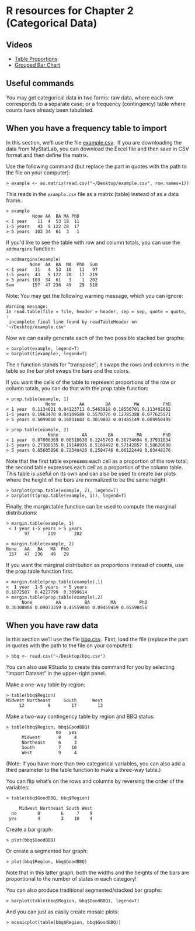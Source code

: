# R resources for Chapter 2 (Categorical Data)

## Videos

*   [Table Proportions](http://www.youtube.com/embed/yWzNTMv0gho)
*   [Grouped Bar Chart](http://www.youtube.com/embed/trs1FyfjxEU)

## Useful commands

You may get categorical data in two forms: raw data, where each row corresponds to a separate case; or a frequency (contingency) table where counts have already been tabulated.

## When you have a frequency table to import

In this section, we'll use the file [example.csv](https://raw.githubusercontent.com/brianlukoff/sta309/master/example-data/example.csv).  If you are downloading the data from MyStatLab, you can download the Excel file and then save in CSV format and then define the matrix. 

Use the following command (but replace the part in quotes with the path to the file on your computer):

	> example <- as.matrix(read.csv("~/Desktop/example.csv", row.names=1))

This reads in the `example.csv` file as a matrix (table) instead of as a data frame.

	> example
	          None AA  BA MA PhD
	< 1 year    11  4  53 18  11
	1-5 years   43  9 122 28  17
	> 5 years  103 34  61  3   1

If you'd like to see the table with row and column totals, you can use the `addmargins` function:

	> addmargins(example)
	         None  AA  BA  MA  PhD  Sum
	< 1 year   11   4  53  18   11   97
	1-5 years  43   9 122  28   17  219
	> 5 years 103  34  61   3    1  202
	Sum       157  47 236  49   29  518

Note: You may get the following warning message, which you can ignore:

	Warning message:
	In read.table(file = file, header = header, sep = sep, quote = quote, :
	 incomplete final line found by readTableHeader on '~/Desktop/example.csv'

Now we can easily generate each of the two possible stacked bar graphs:

	> barplot(example, legend=T)
	> barplot(t(example), legend=T)

The `t` function stands for "transpose"; it swaps the rows and columns in the table so the bar plot swaps the bars and the colors.

If you want the cells of the table to represent proportions of the row or column totals, you can do that with the prop.table function:

	> prop.table(example, 1)
	               None         AA        BA         MA         PhD
	< 1 year  0.1134021 0.04123711 0.5463918 0.18556701 0.113402062
	1-5 years 0.1963470 0.04109589 0.5570776 0.12785388 0.077625571
	> 5 years 0.5099010 0.16831683 0.3019802 0.01485149 0.004950495
	
	> prop.table(example, 2)
	                None         AA        BA         MA        PhD
	< 1 year  0.07006369 0.08510638 0.2245763 0.36734694 0.37931034
	1-5 years 0.27388535 0.19148936 0.5169492 0.57142857 0.58620690
	> 5 years 0.65605096 0.72340426 0.2584746 0.06122449 0.03448276

Note that the first table expresses each cell as a proportion of the row total; the second table expresses each cell as a proportion of the column table. This table is useful on its own and can also be used to create bar plots where the height of the bars are normalized to be the same height:

	> barplot(prop.table(example, 2), legend=T)
	> barplot(t(prop.table(example, 1)), legend=T)

Finally, the margin.table function can be used to compute the marginal distributions:

	> margin.table(example, 1)
	 < 1 year 1-5 years > 5 years 
	       97       219       202 

	> margin.table(example, 2)
	None   AA   BA   MA  PhD 
	 157   47  236   49   29 


If you want the marginal distribution as proportions instead of counts, use the prop.table function first.

	> margin.table(prop.table(example),1)
	<  1 year  1-5 years  > 5 years 
	0.1872587  0.4227799  0.3899614 
	> margin.table(prop.table(example),2)
	      None         AA         BA        MA         PhD 
	0.30308880 0.09073359 0.45559846 0.09459459 0.05598456

## When you have raw data

In this section we’ll use the file [bbq.csv](https://raw.githubusercontent.com/brianlukoff/sta309/master/example-data/bbq.csv).  First, load the file (replace the part in quotes with the path to the file on your computer):

	> bbq <- read.csv("~/Desktop/bbq.csv")

You can also use RStudio to create this command for you by selecting “Import Dataset” in the upper-right panel.

Make a one-way table by region:

	> table(bbq$Region)
	Midwest Northeast     South      West
	     12         9        17        13

Make a two-way contingency table by region and BBQ status:

	> table(bbq$Region, bbq$GoodBBQ)
	                   no   yes
	      Midwest       8     4
	      Northeast     6     3
	      South         7    10
	      West          9     4

(Note: If you have more than two categorical variables, you can also add a third parameter to the table function to make a three-way table.)

You can flip what’s on the rows and columns by reversing the order of the variables:

	> table(bbq$GoodBBQ, bbq$Region)
	
	     Midwest Northeast South West
	  no        8        6     7    9
	 yes        4        3    10    4

Create a bar graph:

	> plot(bbq$GoodBBQ)

Or create a segmented bar graph:

	> plot(bbq$Region, bbq$GoodBBQ)

Note that in this latter graph, both the widths and the heights of the bars are proportional to the number of states in each category!

You can also produce traditional segmented/stacked bar graphs:

	> barplot(table(bbq$Region, bbq$GoodBBQ), legend=T)

And you can just as easily create mosaic plots:

	> mosaicplot(table(bbq$Region, bbq$GoodBBQ))